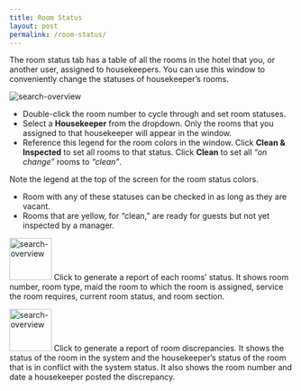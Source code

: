 ```yaml
---
title: Room Status
layout: post
permalink: /room-status/
---
```


The room status tab has a table of all the rooms in the hotel that you, or another user, assigned to
housekeepers. You can use this window to conveniently change the statuses of housekeeper’s
rooms.

<img src="/portfolio/images/statuso.png" alt="search-overview">

- Double-click the room number to cycle through and set room statuses.
- Select a **Housekeeper** from the dropdown. Only the rooms that you assigned to that
housekeeper will appear in the window.
- Reference this legend for the room colors in the window. Click **Clean & Inspected** to set all
rooms to that status. Click **Clean** to set all *“on change”* rooms to *“clean”*.

Note the legend at the top of the screen for the room status colors. 
- Room with any of these statuses can be checked in as long as they are vacant. 
- Rooms that are yellow, for “clean,” are ready for guests but not yet inspected by a manager.

<img src="/portfolio/images/status-report.jpg" width="75" alt="search-overview"> Click to generate a report of each rooms’ status. It shows room number, room type, maid the
room to which the room is assigned, service the room requires, current room status, and room
section.

<img src="/portfolio/images/discrep-report.jpg" width="75" alt="search-overview"> Click to generate a report of room discrepancies. It shows the status of the room in the
system and the housekeeper’s status of the room that is in conflict with the system status. It also
shows the room number and date a housekeeper posted the discrepancy.
